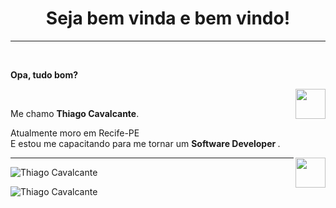 <h1 align="center"> Seja bem vinda e bem vindo! </h1>
<hr />

</a><br />
<p align="left" > 
  <b>Opa, tudo bom?</b>
</p>
<a href="https://www.instagram.com/oprogramadorjr/" target="_blank">
  <img align="right" src="https://cdn.icon-icons.com/icons2/1211/PNG/512/1491579602-yumminkysocialmedia36_83067.png" width="48px" height="48px">
</a><br />
<p align="left" >
Me chamo <b> Thiago Cavalcante</b>.
</p>
Atualmente moro em Recife-PE<br />
E estou me capacitando para me tornar um <b> Software Developer </b>.
</p>
<a href="https://www.linkedin.com/in/thiago-cavalcante-mendes-da-silva-46a767209/" target="_blank">
  <img align="right" src="https://i.ibb.co/Kx2GSrT/linkedin.png" width="48px" height="48px">
</a>

<hr />



<p>
  <img align="left" src="https://github-readme-stats.vercel.app/api/top-langs/?username=thiagoocms&layout=compact&theme=graywhite&title_color=268bd2" alt="Thiago Cavalcante" />
</p>
<p>&nbsp;
  <img align="center" src="https://github-readme-stats.vercel.app/api?username=thiagoocms&count_private=true&show_icons=true&theme=graywhite&icon_color=268bd2&title_color=268bd2" alt="" />
</p>




<p align="left"> <img src="https://komarev.com/ghpvc/?username=thiagoocms" alt="Thiago Cavalcante" /> </p>
